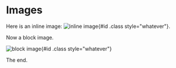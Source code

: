 # Images

Here is an inline image: ![inline image](inline-image.png){#id .class style="whatever"}.

Now a block image.

![block image](block-image.png){#id .class style="whatever"}

The end.